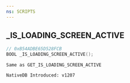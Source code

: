 ```yaml
---
ns: SCRIPTS
---
```

## _IS_LOADING_SCREEN_ACTIVE

```c
// 0xB54ADBE65D528FCB
BOOL _IS_LOADING_SCREEN_ACTIVE();
```

```
Same as GET_IS_LOADING_SCREEN_ACTIVE

NativeDB Introduced: v1207
```

